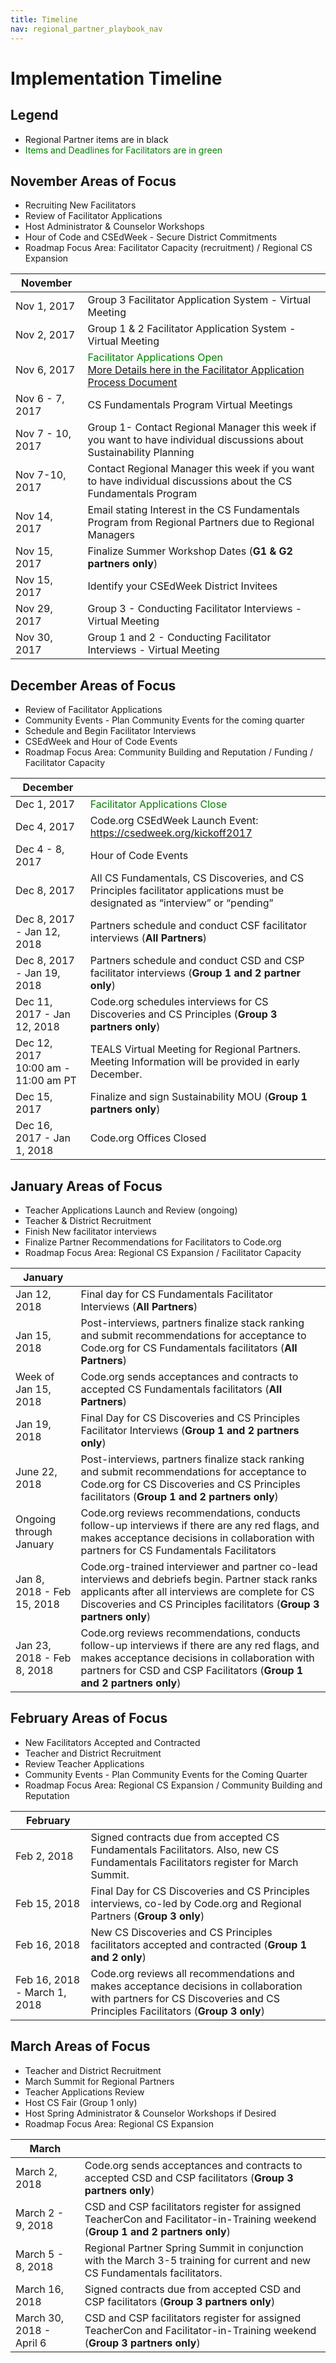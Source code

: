 ```yaml
---
title: Timeline
nav: regional_partner_playbook_nav
---
```

<style>
table {width: 100%;}
</style>

<a id="top"></a>

# Implementation Timeline

## Legend

- Regional Partner items are in black
- <span style="color:green">Items and Deadlines for Facilitators are in green</span>

## November Areas of Focus

- Recruiting New Facilitators<br/>
- Review of Facilitator Applications<br/>
- Host Administrator & Counselor Workshops<br/>
- Hour of Code and CSEdWeek - Secure District Commitments<br/>
- Roadmap Focus Area: Facilitator Capacity (recruitment) / Regional CS Expansion<br/>


| **November** ||
|-----------------|--------------------------------------------------|
| Nov 1, 2017 | Group 3 Facilitator Application System - Virtual Meeting|
| Nov 2, 2017 | Group 1 & 2 Facilitator Application System - Virtual Meeting|
| Nov 6, 2017 | <span style="color:green">Facilitator Applications Open <br/> </span> [More Details here in the Facilitator Application Process Document](https://docs.google.com/document/d/11-I1qsTrvODrZgKDNP2frGLrMjmUb-C9ChOt7nbqV2Y/edit)|
| Nov 6 - 7, 2017 | CS Fundamentals Program Virtual Meetings|
| Nov 7 - 10, 2017 | Group 1- Contact Regional Manager this week if you want to have individual discussions about Sustainability Planning |
| Nov 7-10, 2017 | Contact Regional Manager this week if you want to have individual discussions about the CS Fundamentals Program|
| Nov 14, 2017 | Email stating Interest in the CS Fundamentals Program  from Regional Partners due to Regional Managers|
| Nov 15, 2017 | Finalize Summer Workshop Dates (**G1 & G2 partners only**) |
| Nov 15, 2017 | Identify your CSEdWeek District Invitees|
| Nov 29, 2017 | Group 3 - Conducting Facilitator Interviews - Virtual Meeting |
| Nov 30, 2017 | Group 1 and 2 - Conducting Facilitator Interviews - Virtual Meeting |

## December Areas of Focus

- Review of Facilitator Applications<br/>
- Community Events - Plan Community Events for the coming quarter<br/>
- Schedule and Begin Facilitator Interviews<br/>
- CSEdWeek and Hour of Code Events<br/>
- Roadmap Focus Area: Community Building and Reputation / Funding / Facilitator Capacity<br/>


| **December** ||
|-----------------|--------------------------------------------------|
| Dec 1, 2017 | <span style="color:green">Facilitator Applications Close </span> |
| Dec 4, 2017 | Code.org CSEdWeek Launch Event: https://csedweek.org/kickoff2017|
| Dec 4 - 8, 2017 | Hour of Code Events|
| Dec 8, 2017 | All CS Fundamentals, CS Discoveries, and CS Principles facilitator applications must be designated as “interview” or “pending” |
| Dec 8, 2017 - Jan 12, 2018 | Partners schedule and conduct CSF facilitator interviews (**All Partners**) |
| Dec 8, 2017 - Jan 19, 2018 | Partners schedule and conduct CSD and CSP facilitator interviews (**Group 1 and 2 partner only**) |
| Dec 11, 2017 - Jan 12, 2018| Code.org schedules interviews for CS Discoveries and CS Principles (**Group 3 partners only**) |
| Dec 12, 2017 <br/> 10:00 am - 11:00 am PT<br/> | TEALS Virtual Meeting for Regional Partners. Meeting Information will be provided in early December.|
| Dec 15, 2017 | Finalize and sign Sustainability MOU (**Group 1 partners only**) |
| Dec 16, 2017 - Jan 1, 2018 | Code.org Offices Closed|


## January Areas of Focus

- Teacher Applications Launch and Review (ongoing)<br/>
- Teacher & District Recruitment<br/>
- Finish New facilitator interviews<br/>
- Finalize Partner Recommendations for Facilitators to Code.org<br/>
- Roadmap Focus Area: Regional CS Expansion / Facilitator Capacity<br/>


| **January** ||
|-----------------|--------------------------------------------------|
| Jan 12, 2018 | Final day for CS Fundamentals Facilitator Interviews (**All Partners**) |
| Jan 15, 2018 | Post-interviews, partners finalize stack ranking and submit recommendations for acceptance to Code.org for CS Fundamentals facilitators (**All Partners**)|
| Week of Jan 15, 2018 | Code.org sends acceptances and contracts to accepted CS Fundamentals facilitators (**All Partners**)|
|Jan 19, 2018 | Final Day for CS Discoveries and CS Principles Facilitator Interviews (**Group 1 and 2 partners only**)|
| June 22, 2018 | Post-interviews, partners finalize stack ranking and submit recommendations for acceptance to Code.org for CS Discoveries and CS Principles facilitators (**Group 1 and 2 partners only**)|
| Ongoing through January | Code.org reviews recommendations, conducts follow-up interviews if there are any red flags, and makes acceptance decisions in collaboration with partners for CS Fundamentals Facilitators |
| Jan 8, 2018 - Feb 15, 2018| Code.org-trained interviewer and partner co-lead interviews and debriefs begin. Partner stack ranks applicants after all interviews are complete for CS Discoveries and CS Principles facilitators (**Group 3 partners only**) |
| Jan 23, 2018 - Feb 8, 2018| Code.org reviews recommendations, conducts follow-up interviews if there are any red flags, and makes acceptance decisions in collaboration with partners for CSD and CSP Facilitators (**Group 1 and 2 partners only**)|


## February Areas of Focus

- New Facilitators Accepted and Contracted<br/>
- Teacher and District Recruitment <br/>
- Review Teacher Applications <br/>
- Community Events - Plan Community Events for the Coming Quarter<br/>
- Roadmap Focus Area: Regional CS Expansion / Community Building and Reputation<br/>



| **February** ||
|-----------------|--------------------------------------------------|
| Feb 2, 2018 | Signed contracts due from accepted CS Fundamentals Facilitators. Also, new CS Fundamentals Facilitators register for March Summit.|
| Feb 15, 2018| Final Day for CS Discoveries and CS Principles interviews, co-led by Code.org and Regional Partners (**Group 3 only**)|
| Feb 16, 2018| New CS Discoveries and CS Principles facilitators accepted and contracted (**Group 1 and 2 only**)|
| Feb 16, 2018 - March 1, 2018| Code.org reviews all recommendations and makes acceptance decisions in collaboration with partners for CS Discoveries and CS Principles Facilitators (**Group 3 only**)|


## March Areas of Focus

- Teacher and District Recruitment<br/>
- March Summit for Regional Partners<br/>
- Teacher Applications Review <br/>
- Host CS Fair (Group 1 only) <br/>
- Host Spring Administrator & Counselor Workshops if Desired <br/>
- Roadmap Focus Area: Regional CS Expansion <br/>



| **March** ||
|-----------------|--------------------------------------------------|
| March 2, 2018| Code.org sends acceptances and contracts to accepted CSD and CSP facilitators (**Group 3 partners only**)|
| March 2 - 9, 2018| CSD and CSP facilitators register for assigned TeacherCon and Facilitator-in-Training weekend (**Group 1 and 2 partners only**)|
| March 5 - 8, 2018| Regional Partner Spring Summit in conjunction with the March 3-5 training for current and new CS Fundamentals facilitators.|
| March 16, 2018| Signed contracts due from accepted CSD and CSP facilitators (**Group 3 partners only**)|
| March 30, 2018 - April 6| CSD and CSP facilitators register for assigned TeacherCon and Facilitator-in-Training weekend (**Group 3 partners only**)|
